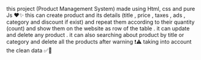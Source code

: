 this project (Product Management System) made using Html, css and pure Js ♥️✨ this can create product and its details (title , price , taxes , ads , category and discount if exist) and repeat them according to their quantity (count) and show them on the website as row of the table .
it can update and delete any product .
it can also searching about product by title or category and delete all the products after warning ❗⚠️ taking into account the clean data ✅💯
